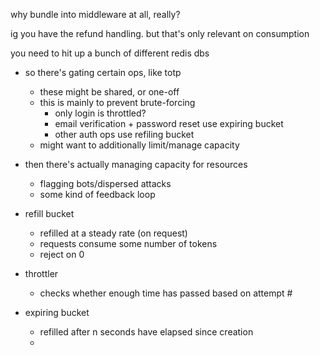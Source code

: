 why bundle into middleware at all, really?

ig you have the refund handling. but that's only relevant on consumption

you need to hit up a bunch of different redis dbs


- so there's gating certain ops, like totp
  - these might be shared, or one-off
  - this is mainly to prevent brute-forcing
    - only login is throttled?
    - email verification + password reset use expiring bucket
    - other auth ops use refiling bucket
  - might want to additionally limit/manage capacity
- then there's actually managing capacity for resources
  - flagging bots/dispersed attacks
  - some kind of feedback loop


- refill bucket
  - refilled at a steady rate (on request)
  - requests consume some number of tokens
  - reject on 0

- throttler
  - checks whether enough time has passed based on attempt #

- expiring bucket
  - refilled after n seconds have elapsed since creation
  - 